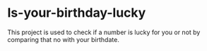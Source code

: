 # Is-your-birthday-lucky
This project is used to check if a number is lucky for you or not by comparing that no with your birthdate.
